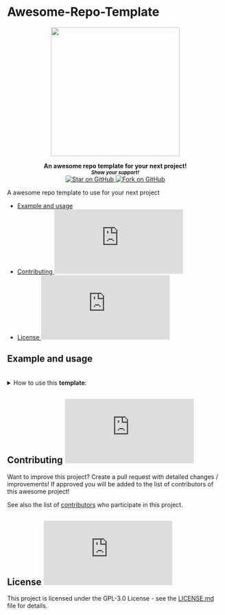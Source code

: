 # Awesome-Repo-Template


<div align="center"
<a href="https://github.com/MarketingPipeline/Media-Element.js" ><img height="300px"
       src="https://user-images.githubusercontent.com/86180097/177226706-2948933e-d3fc-4940-9f62-fab83bea48fe.png"
    /> </img></a> 
  </div>  
    
<p align="center">
  <b>An awesome repo template for your next project!</b>

  <br>
  <small> <b><i>Show your support!</i> </b></small>
  <br>
   <a href="https://github.com/MarketingPipeline/Media-Element.js">
    <img title="Star on GitHub" src="https://img.shields.io/github/stars/MarketingPipeline/Media-Element.js.svg?style=social&label=Star">
  </a>
  <a href="https://github.com/MarketingPipeline/Awesome-Repo-Template/fork">
    <img title="Fork on GitHub" src="https://img.shields.io/github/forks/MarketingPipeline/Media-Element.js.svg?style=social&label=Fork">
  </a>
   </p>  


A awesome repo template to use for your next project


<!------- Table Of Contents Will Auto Generate In Side Of Here ---- >

<!-- toc -->

- [Example and usage](#example-and-usage)
- [Contributing ![GitHub](https://img.shields.io/github/contributors/MarketingPipeline/Media-Element.js)](#contributing-githubhttpsimgshieldsiogithubcontributorsmarketingpipelinemedia-elementjs)
- [License ![GitHub](https://img.shields.io/github/license/MarketingPipeline/Media-Element.js)](#license-githubhttpsimgshieldsiogithublicensemarketingpipelinemedia-elementjs)

<!-- tocstop -->

## Example and usage





	
 <br>
<details><summary>How to use this <b>template</b>:</summary>
 <br>		
 
	
<br>	 
<br>	 
	
<details><summary>How to replace all <b>links</b> with your own:</summary>
	
Edit the repo_config.json file & set "REPLACE_TEXT_WITH" - to your username & repo name like so "MyUserName/My-Repo-Name"

 <br>	 <br>	 <br>	 <br>	 <br>	 <br>	 <br>	 <br>	 <br>	
</details>
 <br>		
 
	
<br>	 
<br>	 
	
<details><summary>How to generate <b>Table Of Contents</b>:</summary>
	
To generate tables of contents automatically use anywhere in your README.md file a comment like so

   
&lt;!-- toc -->

&lt;!-- tocstop -->


And when running the Repo Generator - set Metrics to <code>true</code> 


<b><i>Note:</i></b> Only 1 table of contents can be generated in a README 
 <br>	 <br>	 <br>	 <br>	 <br>	 <br>	 <br>	 <br>	 <br>	
</details>


 <br>		
 
	
<br>	 
<br>	 
	
<details><summary>How to Generate<b>Metrics</b>:</summary>
	
 
Create a Personal Access Token & create a secret in this repo called "METRICS_TOKEN" & when running the Repo Generator - set Metrics to <code>true</code> 

<img src="https://github.com/MarketingPip/Awesome-Repo-Template/blob/main/metrics.plugin.stargazers.svg"></img>



 <br>	 <br>	 <br>	 <br>	 <br>	 <br>	 <br>	 <br>	 <br>	
</details>

	
	
</details>










## Contributing ![GitHub](https://img.shields.io/github/contributors/MarketingPipeline/Media-Element.js)

Want to improve this project? Create a pull request with detailed changes / improvements! If approved you will be added to the list of contributors of this awesome project!

See also the list of
[contributors](https://github.com/MarketingPipeline/Awesome-Repo-Template/graphs/contributors) who
participate in this project.

## License ![GitHub](https://img.shields.io/github/license/MarketingPipeline/Media-Element.js)

This project is licensed under the GPL-3.0 License - see the
[LICENSE.md](https://github.com/MarketingPipeline/Awesome-Repo-Template/blob/main/LICENSE) file for
details.






